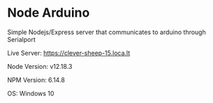 # Node Arduino
Simple Nodejs/Express server that communicates to arduino through Serialport

Live Server: https://clever-sheep-15.loca.lt

Node Version: v12.18.3

NPM Version: 6.14.8

OS: Windows 10
